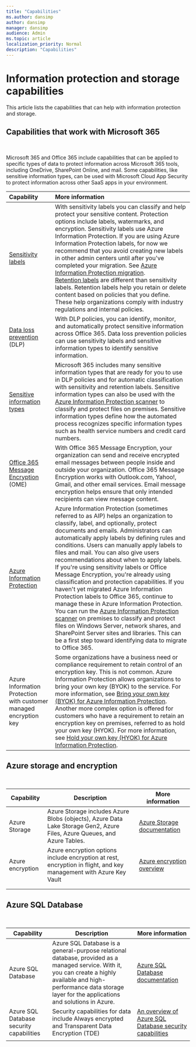 ```yaml
---
title: "Capabilities"
ms.author: dansimp
author: dansimp
manager: dansimp
audience: Admin
ms.topic: article
localization_priority: Normal
description: "Capabilities"
---
```


# Information protection and storage capabilities
This article lists the capabilities that can help with information protection and storage.

## Capabilities that work with Microsoft 365 
<br>

Microsoft 365 and Office 365 include capabilities that can be applied to specific types of data to protect information across Microsoft 365 tools, including OneDrive, SharePoint Online, and mail. Some capabilities, like sensitive information types, can be used with Microsoft Cloud App Security to protect information across other SaaS apps in your environment.


|**Capability**|**More information**|
|:-----|:-----|
|[Sensitivity labels](https://docs.microsoft.com/microsoft-365/compliance/sensitivity-labels?view=o365-worldwide) <br/> |With sensitivity labels you can classify and help protect your sensitive content. Protection options include labels, watermarks, and encryption. Sensitivity labels use Azure Information Protection. If you are using Azure Information Protection labels, for now we recommend that you avoid creating new labels in other admin centers until after you've completed your migration. See [Azure Information Protection migration](https://docs.microsoft.com/azure/information-protection/configure-policy-migrate-labels). <br/> [Retention labels](https://docs.microsoft.com/microsoft-365/compliance/retention-policies?view=o365-worldwide) are different than sensitivity labels. Retention labels help you retain or delete content based on policies that you define. These help organizations comply with industry regulations and internal policies.|
|[Data loss prevention](https://docs.microsoft.com/microsoft-365/compliance/data-loss-prevention-policies?view=o365-worldwide) (DLP)  <br/> |With DLP policies, you can identify, monitor, and automatically protect sensitive information across Office 365. Data loss prevention policies can use sensitivity labels and sensitive information types to identify sensitive information. <br/> |
|[Sensitive information types](https://docs.microsoft.com/microsoft-365/compliance/what-the-sensitive-information-types-look-for?view=o365-worldwide) <br/> |Microsoft 365 includes many sensitive information types that are ready for you to use in DLP policies and for automatic classification with sensitivity and retention labels. Sensitive information types can also be used with the [Azure Information Protection scanner](https://docs.microsoft.com/azure/information-protection/deploy-aip-scanner) to classify and protect files on premises. Sensitive information types define how the automated process recognizes specific information types such as health service numbers and credit card numbers.   <br/> |
|[Office 365 Message Encryption](https://docs.microsoft.com/microsoft-365/compliance/ome?view=o365-worldwide) (OME)  <br/> |With Office 365 Message Encryption, your organization can send and receive encrypted email messages between people inside and outside your organization. Office 365 Message Encryption works with Outlook.com, Yahoo!, Gmail, and other email services. Email message encryption helps ensure that only intended recipients can view message content. <br/> |
|[Azure Information Protection](https://docs.microsoft.com/azure/information-protection/)<br/> |Azure Information Protection (sometimes referred to as AIP) helps an organization to classify, label, and optionally, protect documents and emails. Administrators can automatically apply labels by defining rules and conditions. Users can manually apply labels to files and mail. You can also give users recommendations about when to apply labels.<br/> If you're using sensitivity labels or Office Message Encryption, you're already using classification and protection capabilities. If you haven't yet migrated Azure Information Protection labels to Office 365, continue to manage these in Azure Information Protection.  <br/>You can run the [Azure Information Protection scanner](https://docs.microsoft.com/azure/information-protection/deploy-aip-scanner) on premises to classify and protect files on Windows Server, network shares, and SharePoint Server sites and libraries. This can be a first step toward identifying data to migrate to Office 365.
|Azure Information Protection with customer managed encryption key <br/> |Some organizations have a business need or compliance requirement to retain control of an encryption key. This is not common. Azure Information Protection allows organizations to bring your own key (BYOK) to the service. For more information, see [Bring your own key (BYOK) for Azure Information Protection](https://docs.microsoft.com/azure/information-protection/byok-price-restrictions). Another more complex option is offered for customers who have a requirement to retain an encryption key on premises, referred to as hold your own key (HYOK).  For more information, see [Hold your own key (HYOK) for Azure Information Protection](https://docs.microsoft.com/azure/information-protection/configure-adrms-restrictions). <br/> |



## Azure storage and encryption
<br>

|Capability  |Description |More information  |
|---------|---------|---------|
|Azure Storage |Azure Storage includes Azure Blobs (objects), Azure Data Lake Storage Gen2, Azure Files, Azure Queues, and Azure Tables. |[Azure Storage documentation](https://docs.microsoft.com/azure/storage/)|
|Azure encryption | Azure encryption options include encryption at rest, encryption in flight, and key management with Azure Key Vault| [Azure encryption overview](https://docs.microsoft.com/azure/security/fundamentals/encryption-overview)|
| | | |
| | | |


## Azure SQL Database
<br>

|Capability  |Description |More information  |
|---------|---------|---------|
| Azure SQL Database| Azure SQL Database is a general-purpose relational database, provided as a managed service. With it, you can create a highly available and high-performance data storage layer for the applications and solutions in Azure. |[Azure SQL Database documentation](https://docs.microsoft.com/azure/sql-database/) |
| Azure SQL Database security capabilities| Security capabilities for data include Always encrypted and Transparent Data Encryption (TDE)| [An overview of Azure SQL Database security capabilities](https://docs.microsoft.com/azure/sql-database/sql-database-security-overview)|
| | | |



